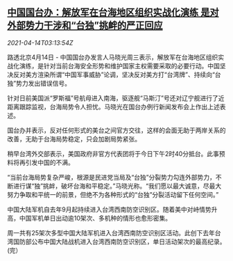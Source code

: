 <!--1618371064000-->
[中国国台办：解放军在台海地区组织实战化演练 是对外部势力干涉和“台独”挑衅的严正回应](https://cn.reuters.com/article/china-pla-drill-taiwan-strait-0414-wedn-idCNKBS2C10AR)
------

<div><i>2021-04-14T03:13:54Z</i></div><p>路透北京4月14日 - 中国国台办发言人马晓光周三表示，解放军在台海地区组织实战化演练，是针对当前台海安全形势和维护国家主权需要采取的必要行动。中国坚决反对美方渲染所谓“中国军事威胁”论调，坚决反对美方打“台湾牌”、持续向“台独”势力发出错误信号。</p><p>针对日前美国派“罗斯福”号航母进入南海，驱逐舰“马斯汀”号还对辽宁舰进行了近距离跟踪监视，台海局势令人担忧。马晓光在国台办例行新闻发布会上作出上述表述。</p><p>国台办并表示，反对任何形式的美台之间官方交往，这样的会面无助于两岸关系的改善，无助于台海局势稳定，只会加剧局势紧张。</p><p>稍早台湾外交部表示，美国政府非官方代表团将于今日下午2时40分抵台。此事预料将再引发中国的不满。</p><p>“当前台海局势复杂严峻，根源是民进党当局及“台独”分裂势力勾连外部势力，不断进行谋“独”挑衅，破坏台海和平稳定。”马晓光称。“我们愿以最大诚意，尽最大努力争取和平统一的前景，但绝不为各种形式的“台独”分裂活动留下任何空间。”</p><p>中国大陆军机自去年9月起持续进入台湾西南防空识别区。随着美中对峙情势升高，中国军机单日出动逾10架次、多机种的情形也愈形密集。</p><p>周一共有25架次多型中国大陆军机进入台湾西南防空识别区活动。此创下去年台湾国防部公布中国大陆战机进入台湾西南防空识别区，单日活动架次的最高纪录。(完）</p>
